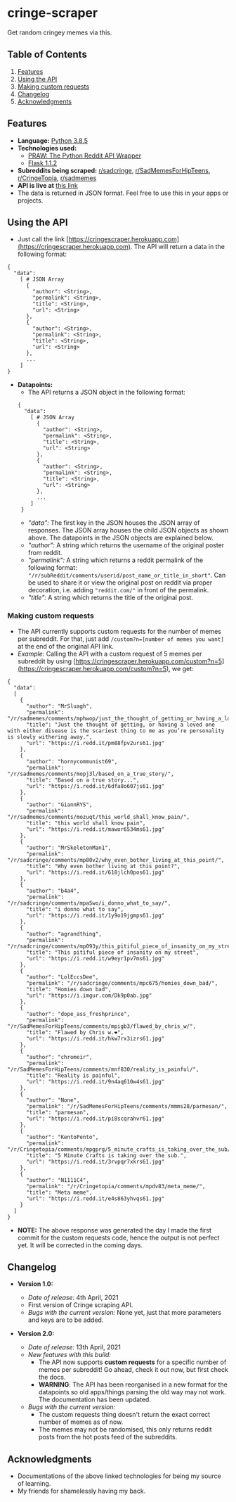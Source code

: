 # cringe-scraper
Get random cringey memes via this.

## Table of Contents
<!-- TABLE OF CONTENTS -->
  <ol>
    <li>
      <a href="#features">Features</a>
    </li>
    <li>
      <a href="#using-the-api">Using the API</a>
      <li>
        <a href="#making-custom-requests">Making custom requests</a>
      </li>
    </li>
    <li>
      <a href="#changelog">Changelog</a>
    </li>
    <!-- TODO
    <li>
      <a href="#contributors">Contributors</a>
    </li>
  -->
    <li>
      <a href="#acknowledgments">Acknowledgments</a>
    </li>
  </ol>

## Features
- **Language:** [Python 3.8.5](https://docs.python.org/3.8/)
- **Technologies used:**
  - [PRAW: The Python Reddit API Wrapper](https://pypi.org/project/praw/)
  - [Flask 1.1.2](https://flask.palletsprojects.com/en/1.1.x/)
- **Subreddits being scraped:** [r/sadcringe](https://reddit.com/r/sadcringe), [r/SadMemesForHipTeens](https://reddit.com/r/SadMemesForHipTeens), [r/CringeTopia](https://reddit.com/r/CringeTopia), [r/sadmemes](https://reddit.com/r/sadmemes)
- **API is live at** [this link](https://cringescraper.herokuapp.com)
- The data is returned in JSON format. Feel free to use this in your apps or projects.

## Using the API
- Just call the link [https://cringescraper.herokuapp.com](https://cringescraper.herokuapp.com). The API will return a data in the following format:
```
{
  "data":
    [ # JSON Array
      {
        "author": <String>,
        "permalink": <String>,
        "title": <String>,
        "url": <String>
      },
      {
        "author": <String>,
        "permalink": <String>,
        "title": <String>,
        "url": <String>
      },
      ...
    ]
}
```
- **Datapoints:**
  - The API returns a JSON object in the following format:
  ```
  {
    "data":
      [ # JSON Array
        {
          "author": <String>,
          "permalink": <String>,
          "title": <String>,
          "url": <String>
        },
        {
          "author": <String>,
          "permalink": <String>,
          "title": <String>,
          "url": <String>
        },
        ...
      ]
   }
  ```
  - *"data":* The first key in the JSON houses the JSON array of responses. The JSON array houses the child JSON objects as shown above. The datapoints in the JSON objects are explained below.
  - *"author":* A string which returns the username of the original poster from reddit.
  - *"permalink":* A string which returns a reddit permalink of the following format: ```"/r/subReddit/comments/userid/post_name_or_title_in_short"```. Can be used to share it or view the original post on reddit via proper decoration, i.e. adding ```"reddit.com/"``` in front of the permalink.
  - *"title":* A string which returns the title of the original post.
### Making custom requests
  - The API currently supports custom requests for the number of memes per subreddit. For that, just add ```/custom?n=[number of memes you want]``` at the end of the original API link.
  - *Example:* Calling the API with a custom request of 5 memes per subreddit by using [https://cringescraper.herokuapp.com/custom?n=5](https://cringescraper.herokuapp.com/custom?n=5), we get:
  ```
  {
    "data":
    [
      {
        "author": "MrSluagh",
        "permalink": "/r/sadmemes/comments/mphwop/just_the_thought_of_getting_or_having_a_loved_one/",
        "title": "Just the thought of getting, or having a loved one with either disease is the scariest thing to me as you’re personality is slowly withering away.",
        "url": "https://i.redd.it/pm88fpv2urs61.jpg"
      },
      {
        "author": "hornycommunist69",
        "permalink": "/r/sadmemes/comments/mopj3l/based_on_a_true_story/",
        "title": "Based on a true story...",
        "url": "https://i.redd.it/6dfa8o607js61.jpg"
      },
      {
        "author": "GiannRYS",
        "permalink": "/r/sadmemes/comments/mozuqt/this_world_shall_know_pain/",
        "title": "this world shall know pain",
        "url": "https://i.redd.it/mawor6534ms61.jpg"
      },
      {
        "author": "MrSkeletonMan1",
        "permalink": "/r/sadcringe/comments/mp80v2/why_even_bother_living_at_this_point/",
        "title": "Why even bother living at this point?",
        "url": "https://i.redd.it/618jlch0pos61.jpg"
      },
      {
        "author": "b4a4",
        "permalink": "/r/sadcringe/comments/mpa5wo/i_donno_what_to_say/",
        "title": "i donno what to say",
        "url": "https://i.redd.it/1y9o19jgmps61.jpg"
      },
      {
        "author": "agrandthing",
        "permalink": "/r/sadcringe/comments/mp093y/this_pitiful_piece_of_insanity_on_my_street/",
        "title": "This pitiful piece of insanity on my street",
        "url": "https://i.redd.it/w9eyr1pv7ms61.jpg"
      },
      {
        "author": "LolEccsDee",
        "permalink": "/r/sadcringe/comments/mpc675/homies_down_bad/",
        "title": "Homies down bad",
        "url": "https://i.imgur.com/Dk9p0ab.jpg"
      },
      {
        "author": "dope_ass_freshprince",
        "permalink": "/r/SadMemesForHipTeens/comments/mpigb3/flawed_by_chris_w/",
        "title": "Flawed by Chris w.❤",
        "url": "https://i.redd.it/hkw7rx3izrs61.jpg"
      },
      {
        "author": "chromeir",
        "permalink": "/r/SadMemesForHipTeens/comments/mnf830/reality_is_painful/",
        "title": "Reality is painful",
        "url": "https://i.redd.it/9n4aq610w4s61.jpg"
      },
      {
        "author": "None",
        "permalink": "/r/SadMemesForHipTeens/comments/mmms28/parmesan/",
        "title": "parmesan",
        "url": "https://i.redd.it/pi8scqrahvr61.jpg"
      },
      {
        "author": "KentoPento",
        "permalink": "/r/Cringetopia/comments/mpgprg/5_minute_crafts_is_taking_over_the_sub/",
        "title": "5 Minute Crafts is taking over the sub.",
        "url": "https://i.redd.it/3rvpqr7xkrs61.jpg"
      },
      {
        "author": "N1111C4",
        "permalink": "/r/Cringetopia/comments/mpdv83/meta_meme/",
        "title": "Meta meme",
        "url": "https://i.redd.it/e4s863yhvqs61.jpg"
      }
    ]
  }
  ```
  - **NOTE:** The above response was generated the day I made the first commit for the custom requests code, hence the output is not perfect yet. It will be corrected in the coming days.

## Changelog
- **Version 1.0:**
  - *Date of release:* 4th April, 2021
  - First version of Cringe scraping API.
  - *Bugs with the current version:* None yet, just that more parameters and keys are to be added.

- **Version 2.0:**
  - *Date of release:* 13th April, 2021
  - *New features with this build:*
    - The API now supports **custom requests** for a specific number of memes per subreddit! Go ahead, check it out now, but first check the docs.
    - **WARNING**: The API has been reorganised in a new format for the datapoints so old apps/things parsing the old way may not work. The documentation has been updated.
  - *Bugs with the current version:*
    - The custom requests thing doesn't return the exact correct number of memes as of now.
    - The memes may not be randomised, this only returns reddit posts from the hot posts feed of the subreddits.
<!-- TODO
## Build your own API using this source code
-->

## Acknowledgments
- Documentations of the above linked technologies for being my source of learning.
- My friends for shamelessly having my back.
